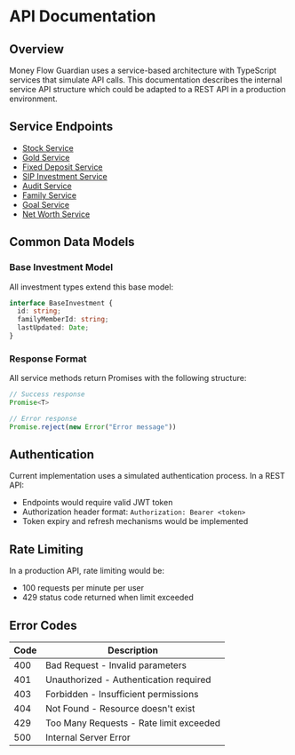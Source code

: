 
# API Documentation

## Overview

Money Flow Guardian uses a service-based architecture with TypeScript services that simulate API calls. This documentation describes the internal service API structure which could be adapted to a REST API in a production environment.

## Service Endpoints

- [Stock Service](./stock-service.md)
- [Gold Service](./gold-service.md)
- [Fixed Deposit Service](./fixed-deposit-service.md)
- [SIP Investment Service](./sip-investment-service.md)
- [Audit Service](./audit-service.md)
- [Family Service](./family-service.md)
- [Goal Service](./goal-service.md)
- [Net Worth Service](./net-worth-service.md)

## Common Data Models

### Base Investment Model

All investment types extend this base model:

```typescript
interface BaseInvestment {
  id: string;
  familyMemberId: string;
  lastUpdated: Date;
}
```

### Response Format

All service methods return Promises with the following structure:

```typescript
// Success response
Promise<T>

// Error response
Promise.reject(new Error("Error message"))
```

## Authentication

Current implementation uses a simulated authentication process. In a REST API:

- Endpoints would require valid JWT token
- Authorization header format: `Authorization: Bearer <token>`
- Token expiry and refresh mechanisms would be implemented

## Rate Limiting

In a production API, rate limiting would be:
- 100 requests per minute per user
- 429 status code returned when limit exceeded

## Error Codes

| Code | Description |
|------|-------------|
| 400  | Bad Request - Invalid parameters |
| 401  | Unauthorized - Authentication required |
| 403  | Forbidden - Insufficient permissions |
| 404  | Not Found - Resource doesn't exist |
| 429  | Too Many Requests - Rate limit exceeded |
| 500  | Internal Server Error |

